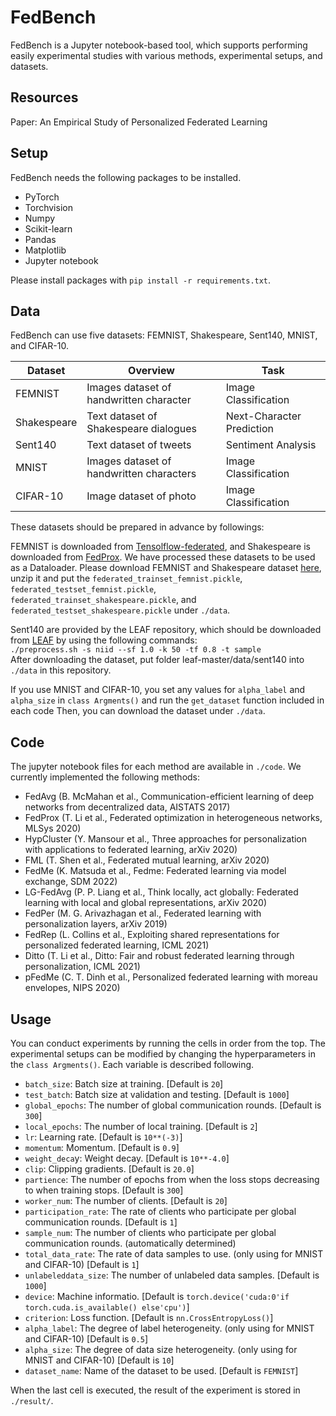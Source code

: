 # FedBench

FedBench is a Jupyter notebook-based tool, which supports performing easily experimental studies with various methods, experimental setups, and datasets.

## Resources
Paper: An Empirical Study of Personalized Federated Learning

## Setup
FedBench needs the following packages to be installed.

* PyTorch
* Torchvision
* Numpy
* Scikit-learn
* Pandas
* Matplotlib
* Jupyter notebook

Please install packages with `pip install -r requirements.txt`. 


## Data
FedBench can use five datasets: FEMNIST, Shakespeare, Sent140, MNIST, and CIFAR-10.

| Dataset     | Overview                                 | Task                      | 
| ----------- | ---------------------------------------- | ------------------------- | 
| FEMNIST     | Images dataset of handwritten character  |  Image Classification     | 
| Shakespeare | Text dataset of Shakespeare dialogues    | Next-Character Prediction | 
| Sent140     | Text dataset of tweets                   | Sentiment Analysis        | 
| MNIST       | Images dataset of handwritten characters |  Image Classification     | 
| CIFAR-10    | Image dataset of photo                   |  Image Classification     | 


These datasets should be prepared in advance by followings: 

  FEMNIST is downloaded from [Tensolflow-federated](https://github.com/tensorflow/federated), and Shakespeare is downloaded from [FedProx](https://github.com/litian96/FedProx).
  We have processed these datasets to be used as a Dataloader.
  Please download FEMNIST and Shakespeare dataset [here](https://drive.google.com/file/d/1NfmKUFeDogD6DlXkbyhbXI197F3ZfZ02/view?usp=sharing), unzip it and put the `federated_trainset_femnist.pickle`, `federated_testset_femnist.pickle`, `federated_trainset_shakespeare.pickle`, and `federated_testset_shakespeare.pickle` under `./data`.

  Sent140 are provided by the LEAF repository, which should be downloaded from [LEAF](https://github.com/TalwalkarLab/leaf/) by using the following commands:
  <br>
  `./preprocess.sh -s niid --sf 1.0 -k 50 -tf 0.8 -t sample`
  <br>
  After downloading the dataset, put folder leaf-master/data/sent140 into `./data` in this repository.

  If you use MNIST and CIFAR-10, you set any values for `alpha_label` and `alpha_size` in `class Argments()` and run the `get_dataset` function included in each code
  Then, you can download the dataset under `./data`.
  
  

## Code
The jupyter notebook files for each method are available in `./code`.
We currently implemented the following methods:

* FedAvg (B. McMahan et al., Communication-efficient learning of deep networks from decentralized data, AISTATS 2017)
* FedProx (T. Li et al., Federated optimization in heterogeneous networks, MLSys 2020)
* HypCluster (Y. Mansour et al., Three approaches for personalization with applications to federated learning, arXiv 2020)
* FML (T. Shen et al., Federated mutual learning, arXiv 2020)
* FedMe (K. Matsuda et al., Fedme: Federated learning via model exchange, SDM 2022)
* LG-FedAvg (P. P. Liang et al., Think locally, act globally: Federated learning with local and global representations, arXiv 2020)
* FedPer (M. G. Arivazhagan et al., Federated learning with personalization layers, arXiv 2019)
* FedRep (L. Collins et al., Exploiting shared representations for personalized federated learning, ICML 2021)
* Ditto (T. Li et al., Ditto: Fair and robust federated learning through personalization, ICML 2021)
* pFedMe (C. T. Dinh et al., Personalized federated learning with moreau envelopes, NIPS 2020)


## Usage
You can conduct experiments by running the cells in order from the top. 
The experimental setups can be modified by changing the hyperparameters in the `class Argments()`.
Each variable is described following.

* `batch_size`: Batch size at training.   \[Default is `20`\]
* `test_batch`: Batch size at validation and testing.   \[Default is `1000`\]
* `global_epochs`: The number of global communication rounds.   \[Default is `300`\]
* `local_epochs`: The number of local training.   \[Default is `2`\]
* `lr`: Learning rate.  \[Default is `10**(-3)`\]
* `momentum`: Momentum.   \[Default is `0.9`\]
* `weight_deca`y: Weight decay.   \[Default is `10**-4.0`\]
* `clip`: Clipping gradients.   \[Default is `20.0`\]
* `partience`: The number of epochs from when the loss stops decreasing to when training stops.   \[Default is `300`\]
* `worker_num`: The number of clients.  \[Default is `20`\]
* `participation_rate`: The rate of clients who participate per global communication rounds.  \[Default is `1`\]
* `sample_num`: The number of clients who participate per global communication rounds. (automatically determined)
* `total_data_rate`: The rate of data samples to use. (only using for MNIST and CIFAR-10)   \[Default is `1`\]
* `unlabeleddata_size`: The number of unlabeled data samples.   \[Default is `1000`\]
* `device`: Machine informatio.   \[Default is `torch.device('cuda:0'if torch.cuda.is_available() else'cpu')`\]
* `criterion`: Loss function.   \[Default is `nn.CrossEntropyLoss()`\]
* `alpha_label`: The degree of label heterogeneity. (only using for MNIST and CIFAR-10)   \[Default is `0.5`\]
* `alpha_size`: The degree of data size heterogeneity. (only using for MNIST and CIFAR-10)  \[Default is `10`\]
* `dataset_name`: Name of the dataset to be used.   \[Default is `FEMNIST`\]


When the last cell is executed, the result of the experiment is stored in `./result/`.
